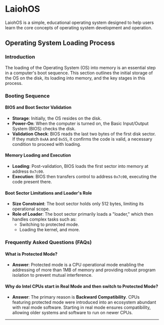 # LaiohOS
LaiohOS is a simple, educational operating system designed to help users learn the core concepts of operating system development and operation.

## Operating System Loading Process

### Introduction
The loading of the Operating System (OS) into memory is an essential step in a computer's boot sequence. This section outlines the initial storage of the OS on the disk, its loading into memory, and the key stages in this process.

### Booting Sequence

#### BIOS and Boot Sector Validation
- **Storage**: Initially, the OS resides on the disk.
- **Power-On**: When the computer is turned on, the Basic Input/Output System (BIOS) checks the disk.
- **Validation Check**: BIOS reads the last two bytes of the first disk sector. If they match `0xAA` and `0x55`, it confirms the code is valid, a necessary condition to proceed with loading.

#### Memory Loading and Execution
- **Loading**: Post-validation, BIOS loads the first sector into memory at address `0x7c00`.
- **Execution**: BIOS then transfers control to address `0x7c00`, executing the code present there.

#### Boot Sector Limitations and Loader's Role
- **Size Constraint**: The boot sector holds only 512 bytes, limiting its operational scope.
- **Role of Loader**: The boot sector primarily loads a "loader," which then handles complex tasks such as:
  - Switching to protected mode.
  - Loading the kernel, and more.

### Frequently Asked Questions (FAQs)

#### What is Protected Mode?
- **Answer**: Protected mode is a CPU operational mode enabling the addressing of more than 1MB of memory and providing robust program isolation to prevent mutual interference.

#### Why do Intel CPUs start in Real Mode and then switch to Protected Mode?
- **Answer**: The primary reason is **Backward Compatibility**. CPUs featuring protected mode were introduced into an ecosystem abundant with real mode software. Starting in real mode ensures compatibility, allowing older systems and software to run on newer CPUs.

---


